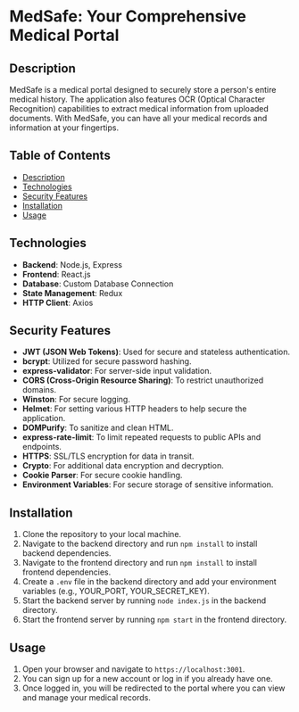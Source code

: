 # MedSafe: Your Comprehensive Medical Portal

## Description

MedSafe is a medical portal designed to securely store a person's entire medical history. The application also features OCR (Optical Character Recognition) capabilities to extract medical information from uploaded documents. With MedSafe, you can have all your medical records and information at your fingertips.

## Table of Contents
- [Description](#description)
- [Technologies](#technologies)
- [Security Features](#security-features)
- [Installation](#installation)
- [Usage](#usage)

## Technologies

- **Backend**: Node.js, Express
- **Frontend**: React.js
- **Database**: Custom Database Connection
- **State Management**: Redux
- **HTTP Client**: Axios

## Security Features

- **JWT (JSON Web Tokens)**: Used for secure and stateless authentication.
- **bcrypt**: Utilized for secure password hashing.
- **express-validator**: For server-side input validation.
- **CORS (Cross-Origin Resource Sharing)**: To restrict unauthorized domains.
- **Winston**: For secure logging.
- **Helmet**: For setting various HTTP headers to help secure the application.
- **DOMPurify**: To sanitize and clean HTML.
- **express-rate-limit**: To limit repeated requests to public APIs and endpoints.
- **HTTPS**: SSL/TLS encryption for data in transit.
- **Crypto**: For additional data encryption and decryption.
- **Cookie Parser**: For secure cookie handling.
- **Environment Variables**: For secure storage of sensitive information.

## Installation

1. Clone the repository to your local machine.
2. Navigate to the backend directory and run `npm install` to install backend dependencies.
3. Navigate to the frontend directory and run `npm install` to install frontend dependencies.
4. Create a `.env` file in the backend directory and add your environment variables (e.g., YOUR_PORT, YOUR_SECRET_KEY).
5. Start the backend server by running `node index.js` in the backend directory.
6. Start the frontend server by running `npm start` in the frontend directory.

## Usage

1. Open your browser and navigate to `https://localhost:3001`.
2. You can sign up for a new account or log in if you already have one.
3. Once logged in, you will be redirected to the portal where you can view and manage your medical records.